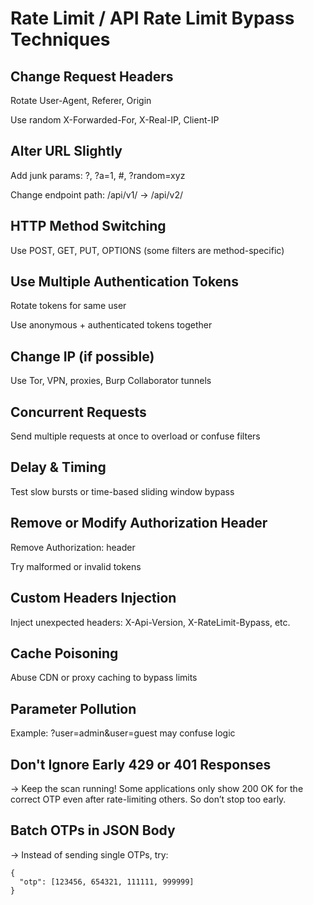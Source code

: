 # Rate Limit / API Rate Limit Bypass Techniques

## Change Request Headers

Rotate User-Agent, Referer, Origin

Use random X-Forwarded-For, X-Real-IP, Client-IP

## Alter URL Slightly

Add junk params: ?, ?a=1, #, ?random=xyz

Change endpoint path: /api/v1/ → /api/v2/

## HTTP Method Switching

Use POST, GET, PUT, OPTIONS (some filters are method-specific)

## Use Multiple Authentication Tokens

Rotate tokens for same user

Use anonymous + authenticated tokens together

## Change IP (if possible)

Use Tor, VPN, proxies, Burp Collaborator tunnels

## Concurrent Requests

Send multiple requests at once to overload or confuse filters

## Delay & Timing

Test slow bursts or time-based sliding window bypass

## Remove or Modify Authorization Header

Remove Authorization: header

Try malformed or invalid tokens

## Custom Headers Injection

Inject unexpected headers: X-Api-Version, X-RateLimit-Bypass, etc.

## Cache Poisoning

Abuse CDN or proxy caching to bypass limits

## Parameter Pollution

Example: ?user=admin&user=guest may confuse logic

## Don't Ignore Early 429 or 401 Responses
→ Keep the scan running! Some applications only show 200 OK for the correct OTP even after rate-limiting others. So don’t stop too early.
## Batch OTPs in JSON Body
→ Instead of sending single OTPs, try:
```
{
  "otp": [123456, 654321, 111111, 999999]
}
```


